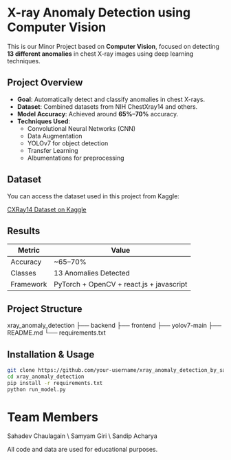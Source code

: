 # X-ray Anomaly Detection using Computer Vision

This is our Minor Project based on **Computer Vision**, focused on detecting **13 different anomalies** in chest X-ray images using deep learning techniques.

## Project Overview

- **Goal**: Automatically detect and classify anomalies in chest X-rays.
- **Dataset**: Combined datasets from NIH ChestXray14 and others.
- **Model Accuracy**: Achieved around **65%–70%** accuracy.
- **Techniques Used**: 
  - Convolutional Neural Networks (CNN)
  - Data Augmentation
  - YOLOv7 for object detection
  - Transfer Learning
  - Albumentations for preprocessing

##  Dataset

You can access the dataset used in this project from Kaggle:

 [CXRay14 Dataset on Kaggle](https://www.kaggle.com/datasets/sandipacharya10/cxray14)

## Results

| Metric       | Value       |
|--------------|-------------|
| Accuracy     | ~65–70%     |
| Classes      | 13 Anomalies Detected |
| Framework    | PyTorch + OpenCV + react.js + javascript |

##  Project Structure
xray_anomaly_detection 
├── backend 
├── frontend 
├── yolov7-main 
├── README.md
└── requirements.txt


## Installation & Usage

```bash
git clone https://github.com/your-username/xray_anomaly_detection_by_sahadev.git
cd xray_anomaly_detection
pip install -r requirements.txt
python run_model.py
```

# Team Members
Sahadev Chaulagain \\
Samyam Giri \\
Sandip Acharya

All code and data are used for educational purposes.

